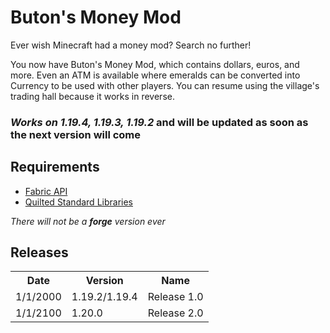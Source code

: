 # Buton's Money Mod

Ever wish Minecraft had a money mod? Search no further!

You now have Buton's Money Mod, which contains dollars, euros, and more. Even an ATM is available where emeralds can be converted into Currency to be used with other players. You can resume using the village's trading hall because it works in reverse.

### *Works on 1.19.4, 1.19.3, 1.19.2* and will be updated as soon as the next version will come

## Requirements

- <a href="https://modrinth.com/mod/fabric-api">Fabric API</a>
- <a href="https://modrinth.com/mod/qsl">Quilted Standard Libraries</a>

*There will not be a **forge** version ever*

## Releases

 <table>
  <tr>
    <th>Date</th>
    <th>Version</th>
    <th>Name</th>
  </tr>
  <tr>
    <td>1/1/2000</td>
    <td>1.19.2/1.19.4</td>
    <td>Release 1.0</td>
  </tr>
  <tr>
    <td>1/1/2100</td>
    <td>1.20.0</td>
    <td>Release 2.0</td>
  </tr>
</table> 
